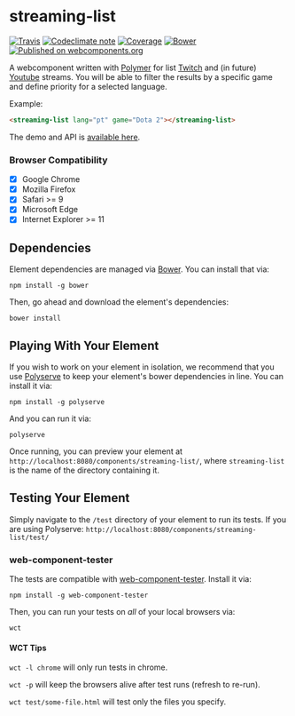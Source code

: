# streaming-list

[![Travis][travis-image]][travis-url]
[![Codeclimate note][cc-image]][cc-url]
[![Coverage][cov-image]][cov-url]
[![Bower][bower-image]][bower-url]
[![Published on webcomponents.org][webc-image]][webc-url]

[travis-image]: https://img.shields.io/travis/klarkc/streaming-list/master.svg
[travis-url]: https://travis-ci.org/klarkc/streaming-list
[cc-image]: https://img.shields.io/codeclimate/github/klarkc/streaming-list.svg?maxAge=2592000
[cc-url]: https://codeclimate.com/github/klarkc/streaming-list
[cov-image]: https://img.shields.io/codeclimate/coverage/github/klarkc/streaming-list.svg?maxAge=2592000
[cov-url]: https://codeclimate.com/github/klarkc/streaming-list/coverage
[bower-image]:  https://img.shields.io/bower/v/streaming-list.svg
[bower-url]: https://github.com/klarkc/streaming-list/releases
[webc-image]: https://img.shields.io/badge/webcomponents.org-published-blue.svg
[webc-url]: https://beta.webcomponents.org/element/klarkc/streaming-list

A webcomponent written with [Polymer](https://www.polymer-project.org/) for list [Twitch](https://www.twitch.tv/) and (in future) [Youtube](http://youtube.com/) streams. You will be able to filter the results by a specific game and define priority for a selected language.

Example:
```html
<streaming-list lang="pt" game="Dota 2"></streaming-list>
```

The demo and API is [available here](http://klarkc.github.io/streaming-list/).

### Browser Compatibility
- [x] Google Chrome
- [x] Mozilla Firefox
- [x] Safari >= 9
- [x] Microsoft Edge
- [x] Internet Explorer >= 11

## Dependencies

Element dependencies are managed via [Bower](http://bower.io/). You can
install that via:

    npm install -g bower

Then, go ahead and download the element's dependencies:

    bower install


## Playing With Your Element

If you wish to work on your element in isolation, we recommend that you use
[Polyserve](https://github.com/PolymerLabs/polyserve) to keep your element's
bower dependencies in line. You can install it via:

    npm install -g polyserve

And you can run it via:

    polyserve

Once running, you can preview your element at
`http://localhost:8080/components/streaming-list/`, where `streaming-list` is the name of the directory containing it.


## Testing Your Element

Simply navigate to the `/test` directory of your element to run its tests. If
you are using Polyserve: `http://localhost:8080/components/streaming-list/test/`

### web-component-tester

The tests are compatible with [web-component-tester](https://github.com/Polymer/web-component-tester).
Install it via:

    npm install -g web-component-tester

Then, you can run your tests on _all_ of your local browsers via:

    wct

#### WCT Tips

`wct -l chrome` will only run tests in chrome.

`wct -p` will keep the browsers alive after test runs (refresh to re-run).

`wct test/some-file.html` will test only the files you specify.
